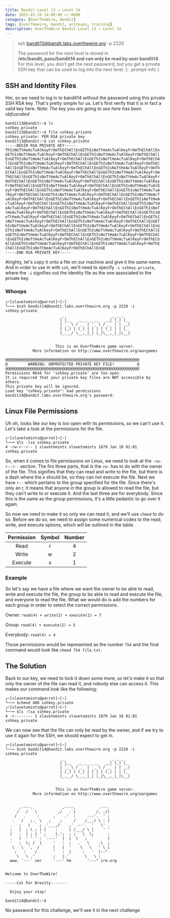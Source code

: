 ```yaml
---
title: Bandit Level 13 → Level 14
date: 2025-01-18 14:00:00 +/-0600
category: [OverTheWire, Bandit]
tags: [overthewire, bandit, writeups, training]
description: OverTheWire Bandit Level 13 → Level 14
---
```


> ssh bandit13@bandit.labs.overthewire.org -p 2220
>  
>  The password for the next level is stored in **/etc/bandit_pass/bandit14 and can only be read by user bandit14**. For this level, you don’t get the next password, but you get a private SSH key that can be used to log into the next level. 
{: .prompt-info }

## SSH and Identity Files

Hm, so we need to log in to bandit14 without the password using this private SSH RSA key. That's pretty simple for us. Let's first verify that it is in fact a valid key here. *Note: The key you are going to see here has been obfuscated*

```terminal
bandit13@bandit:~$ ls
sshkey.private
bandit13@bandit:~$ file sshkey.private 
sshkey.private: PEM RSA private key
bandit13@bandit:~$ cat sshkey.private 
-----BEGIN RSA PRIVATE KEY-----
ThIsNoTtHeAcTuAlKeyFrOmThEChAllEnGEThIsNoTtHeAcTuAlKeyFrOmThEChAllEn
GEThIsNoTtHeAcTuAlKeyFrOmThEChAllEnGEThIsNoTtHeAcTuAlKeyFrOmThEChAll
EnGEThIsNoTtHeAcTuAlKeyFrOmThEChAllEnGEThIsNoTtHeAcTuAlKeyFrOmThEChA
llEnGEThIsNoTtHeAcTuAlKeyFrOmThEChAllEnGEThIsNoTtHeAcTuAlKeyFrOmThEC
hAllEnGEThIsNoTtHeAcTuAlKeyFrOmThEChAllEnGEThIsNoTtHeAcTuAlKeyFrOmTh
EChAllEnGEThIsNoTtHeAcTuAlKeyFrOmThEChAllEnGEThIsNoTtHeAcTuAlKeyFrOm
ThEChAllEnGEThIsNoTtHeAcTuAlKeyFrOmThEChAllEnGEThIsNoTtHeAcTuAlKeyFr
OmThEChAllEnGEThIsNoTtHeAcTuAlKeyFrOmThEChAllEnGEThIsNoTtHeAcTuAlKey
FrOmThEChAllEnGEThIsNoTtHeAcTuAlKeyFrOmThEChAllEnGEThIsNoTtHeAcTuAlK
eyFrOmThEChAllEnGEThIsNoTtHeAcTuAlKeyFrOmThEChAllEnGEThIsNoTtHeAcTuA
lKeyFrOmThEChAllEnGEThIsNoTtHeAcTuAlKeyFrOmThEChAllEnGEThIsNoTtHeAcT
uAlKeyFrOmThEChAllEnGEThIsNoTtHeAcTuAlKeyFrOmThEChAllEnGEThIsNoTtHeA
cTuAlKeyFrOmThEChAllEnGEThIsNoTtHeAcTuAlKeyFrOmThEChAllEnGEThIsNoTtH
eAcTuAlKeyFrOmThEChAllEnGEThIsNoTtHeAcTuAlKeyFrOmThEChAllEnGEThIsNoT
tHeAcTuAlKeyFrOmThEChAllEnGEThIsNoTtHeAcTuAlKeyFrOmThEChAllEnGEThIsN
oTtHeAcTuAlKeyFrOmThEChAllEnGEThIsNoTtHeAcTuAlKeyFrOmThEChAllEnGEThI
sNoTtHeAcTuAlKeyFrOmThEChAllEnGEThIsNoTtHeAcTuAlKeyFrOmThEChAllEnGET
hIsNoTtHeAcTuAlKeyFrOmThEChAllEnGEThIsNoTtHeAcTuAlKeyFrOmThEChAllEnG
EThIsNoTtHeAcTuAlKeyFrOmThEChAllEnGEThIsNoTtHeAcTuAlKeyFrOmThEChAllE
nGEThIsNoTtHeAcTuAlKeyFrOmThEChAllEnGEThIsNoTtHeAcTuAlKeyFrOmThEChAl
lEnGEThIsNoTtHeAcTuAlKeyFrOmThEChAllEnGEThIsNoTtHeAcTuAlKeyFrOmThECh
AllEnGEThIsNoTtHeAcTuAlKeyFrOmThEChAllEnGEThIsNoTtHeAcTuAlKeyFrOmThE
ChAllEnGEThIsNoTtHeAcTuAlKeyFrOmThEChAllEnGE
-----END RSA PRIVATE KEY-----
```

Alrighty, let's copy it onto a file on our machine and give it the same name. And in order to use in with `ssh`, we'll need to specify `-i sshkey.private`, where the `-i` signifies out the identity file as the one associated to the private key.

### Whoops

```terminal
┌─[slavetomints@parrot]─[~]
└──╼ $ssh bandit14@bandit.labs.overthewire.org -p 2220 -i sshkey.private 
                         _                     _ _ _   
                        | |__   __ _ _ __   __| (_) |_ 
                        | '_ \ / _` | '_ \ / _` | | __|
                        | |_) | (_| | | | | (_| | | |_ 
                        |_.__/ \__,_|_| |_|\__,_|_|\__|
                                                       

                      This is an OverTheWire game server. 
            More information on http://www.overthewire.org/wargames

@@@@@@@@@@@@@@@@@@@@@@@@@@@@@@@@@@@@@@@@@@@@@@@@@@@@@@@@@@@
@         WARNING: UNPROTECTED PRIVATE KEY FILE!          @
@@@@@@@@@@@@@@@@@@@@@@@@@@@@@@@@@@@@@@@@@@@@@@@@@@@@@@@@@@@
Permissions 0644 for 'sshkey.private' are too open.
It is required that your private key files are NOT accessible by others.
This private key will be ignored.
Load key "sshkey.private": bad permissions
bandit14@bandit.labs.overthewire.org's password: 
```

## Linux File Permissions

Uh oh, looks like our key is too open with its permissions, so we can't use it. Let's take a look at the permissions for the file.

```terminal
┌─[slavetomints@parrot]─[~]
└──╼ $ls -lsa sshkey.private 
4 -rw-r--r-- 1 slavetomints slavetomints 1679 Jan 18 01:01 sshkey.private
```
 
 So, when it comes to file permissions on Linux, we need to look at the `-rw-r--r--` section. The firs three parts, that is the `rw-` has to do with the owner of the file. This signifies that they can read and write to the file, but there is a dash where the x should be, so they can not execute the file. Next we have `r--` which pertains to the group specified for the file. Since there's only an r, it means that anyone in the group is allowed to read the file, but they can't write to or execute it. And the last three are for everybody. Since this is the same as the group permissions, it's a little pedantic to go over it again.

So now we need to make it so only we can read it, and we'll use `chmod` to do so. Before we do so, we need to assign some numerical codes to the read, write, and execute options, which will be outlined in the table.

| Permission | Symbol | Number |
| :-------: | :-------: | :--------: |
| Read | r | 4 |
| Write | w | 2 |
| Execute | x | 1 |

### Example

So let's say we have a file where we want the owner to be able to read, write and execute the file, the group to be able to read and execute the file, and everyone to read the file. What we would do is add the numbers for each group in order to select the correct permissions.

Owner: `read(4) + write(2) + execute(1) = 7`

Group: `read(4) + execute(1) = 5`

Everybody: `read(4) = 4`

Those permissions would be represented as the number `754` and the final command would look like `chmod 754 file.txt`.

## The Solution

Back to our key, we need to lock it down some more, so let's make it so that only the owner of the file can read it, and nobody else can access it. This makes our command look like the following:

```terminal
┌─[slavetomints@parrot]─[~]
└──╼ $chmod 400 sshkey.private 
┌─[slavetomints@parrot]─[~]
└──╼ $ls -lsa sshkey.private 
4 -r-------- 1 slavetomints slavetomints 1679 Jan 18 01:01 sshkey.private
```

We can now see that the file can only be read by the owner, and if we try to use it again for the SSH, we should expect to get in.

```terminal
┌─[slavetomints@parrot]─[~]
└──╼ $ssh bandit14@bandit.labs.overthewire.org -p 2220 -i sshkey.private 
                         _                     _ _ _   
                        | |__   __ _ _ __   __| (_) |_ 
                        | '_ \ / _` | '_ \ / _` | | __|
                        | |_) | (_| | | | | (_| | | |_ 
                        |_.__/ \__,_|_| |_|\__,_|_|\__|
                                                       

                      This is an OverTheWire game server. 
            More information on http://www.overthewire.org/wargames


      ,----..            ,----,          .---.
     /   /   \         ,/   .`|         /. ./|
    /   .     :      ,`   .'  :     .--'.  ' ;
   .   /   ;.  \   ;    ;     /    /__./ \ : |
  .   ;   /  ` ; .'___,/    ,' .--'.  '   \' .
  ;   |  ; \ ; | |    :     | /___/ \ |    ' '
  |   :  | ; | ' ;    |.';  ; ;   \  \;      :
  .   |  ' ' ' : `----'  |  |  \   ;  `      |
  '   ;  \; /  |     '   :  ;   .   \    .\  ;
   \   \  ',  /      |   |  '    \   \   ' \ |
    ;   :    /       '   :  |     :   '  |--"
     \   \ .'        ;   |.'       \   \ ;
  www. `---` ver     '---' he       '---" ire.org


Welcome to OverTheWire!

-----Cut For Brevity-------

  Enjoy your stay!

bandit14@bandit:~$ 
```

No password for this challenge, we'll see it in the next challenge
